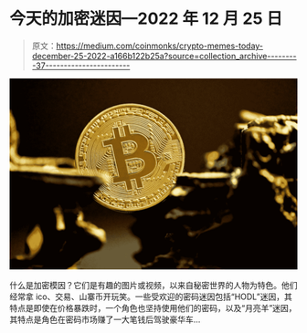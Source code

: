 # 今天的加密迷因—2022 年 12 月 25 日

> 原文：<https://medium.com/coinmonks/crypto-memes-today-december-25-2022-a166b122b25a?source=collection_archive---------37----------------------->

![](img/688143f97cc18a564b5aab03aadd7692.png)

什么是加密模因？它们是有趣的图片或视频，以来自秘密世界的人物为特色。他们经常拿 ico、交易、山寨币开玩笑。一些受欢迎的密码迷因包括“HODL”迷因，其特点是即使在价格暴跌时，一个角色也坚持使用他们的密码，以及“月亮羊”迷因，其特点是角色在密码市场赚了一大笔钱后驾驶豪华车…